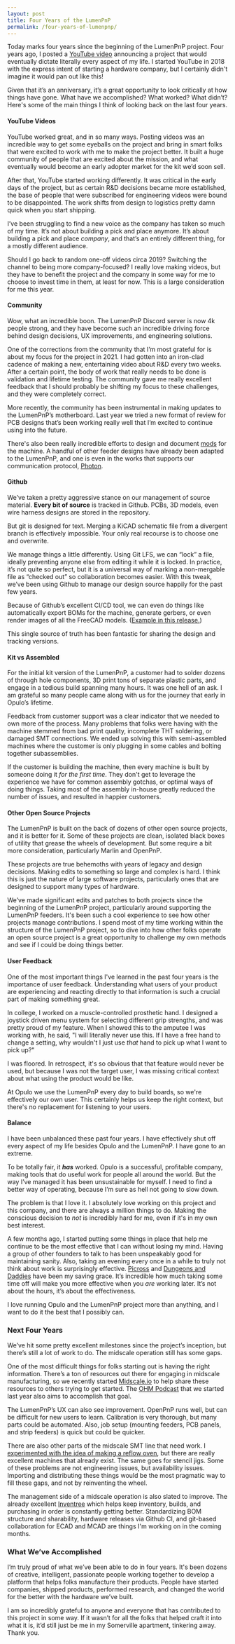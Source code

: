 ```yaml
---
layout: post
title: Four Years of the LumenPnP
permalink: /four-years-of-lumenpnp/
---
```


Today marks four years since the beginning of the LumenPnP project. Four years ago, I posted a [YouTube video](https://www.youtube.com/watch?v=dAFleHaPjEY) announcing a project that would eventually dictate literally every aspect of my life. I started YouTube in 2018 with the express intent of starting a hardware company, but I certainly didn't imagine it would pan out like this!

Given that it’s an anniversary, it’s a great opportunity to look critically at how things have gone. What have we accomplished? What worked? What didn’t? Here's some of the main things I think of looking back on the last four years.

#### YouTube Videos

YouTube worked great, and in so many ways. Posting videos was an incredible way to get some eyeballs on the project and bring in smart folks that were excited to work with me to make the project better. It built a huge community of people that are excited about the mission, and what eventually would become an early adopter market for the kit we’d soon sell.

After that, YouTube started working differently. It was critical in the early days of the project, but as certain R&D decisions became more established, the base of people that were subscribed for engineering videos were bound to be disappointed. The work shifts from design to logistics pretty damn quick when you start shipping.

I’ve been struggling to find a new voice as the company has taken so much of my time. It’s not about building a pick and place anymore. It’s about building a pick and place *company*, and that’s an entirely different thing, for a mostly different audience.

Should I go back to random one-off videos circa 2019? Switching the channel to being more company-focused? I really love making videos, but they have to benefit the project and the company in some way for me to choose to invest time in them, at least for now. This is a large consideration for me this year.

#### Community

Wow, what an incredible boon. The LumenPnP Discord server is now 4k people strong, and they have become such an incredible driving force behind design decisions, UX improvements, and engineering solutions. 

One of the corrections from the community that I’m most grateful for is about my focus for the project in 2021. I had gotten into an iron-clad cadence of making a new, entertaining video about R&D every two weeks. After a certain point, the body of work that really needs to be done is validation and lifetime testing. The community gave me really excellent feedback that I should probably be shifting my focus to these challenges, and they were completely correct.

More recently, the community has been instrumental in making updates to the LumenPnP’s motherboard. Last year we tried a new format of review for PCB designs that’s been working really well that I’m excited to continue using into the future.

There's also been really incredible efforts to design and document [mods](https://mods.opulo.io/) for the machine. A handful of other feeder designs have already been adapted to the LumenPnP, and one is even in the works that supports our communication protocol, [Photon](https://github.com/photonfirmware/photon).

#### Github

We’ve taken a pretty aggressive stance on our management of source material. **Every bit of source** is tracked in Github. PCBs, 3D models, even wire harness designs are stored in the repository.

But git is designed for text. Merging a KiCAD schematic file from a divergent branch is effectively impossible. Your only real recourse is to choose one and overwrite.

We manage things a little differently. Using Git LFS, we can “lock” a file, ideally preventing anyone else from editing it while it is locked. In practice, it’s not quite so perfect, but it is a universal way of marking a non-mergable file as “checked out” so collaboration becomes easier. With this tweak, we’ve been using Github to manage our design source happily for the past few years.

Because of Github’s excellent CI/CD tool, we can even do things like automatically export BOMs for the machine, generate gerbers, or even render images of all the FreeCAD models. ([Example in this release.](https://github.com/opulo-inc/lumenpnp/releases/tag/v3.1.2))

This single source of truth has been fantastic for sharing the design and tracking versions.

#### Kit vs Assembled

For the initial kit version of the LumenPnP, a customer had to solder dozens of through hole components, 3D print tons of separate plastic parts, and engage in a tedious build spanning many hours. It was one hell of an ask. I am grateful so many people came along with us for the journey that early in Opulo’s lifetime.

Feedback from customer support was a clear indicator that we needed to own more of the process. Many problems that folks were having with the machine stemmed from bad print quality, incomplete THT soldering, or damaged SMT connections. We ended up solving this with semi-assembled machines where the customer is only plugging in some cables and bolting together subassemblies.

If the customer is building the machine, then every machine is built by someone doing it *for the first time*. They don't get to leverage the experience we have for common assembly gotchas, or optimal ways of doing things. Taking most of the assembly in-house greatly reduced the number of issues, and resulted in happier customers.

#### Other Open Source Projects

The LumenPnP is built on the back of dozens of other open source projects, and it is better for it. Some of these projects are clean, isolated black boxes of utility that grease the wheels of development. But some require a bit more consideration, particularly Marlin and OpenPnP.

These projects are true behemoths with years of legacy and design decisions. Making edits to something so large and complex is hard. I think this is just the nature of large software projects, particularly ones that are designed to support many types of hardware.

We’ve made significant edits and patches to both projects since the beginning of the LumenPnP project, particularly around supporting the LumenPnP feeders. It's been such a cool experience to see how other projects manage contributions. I spend most of my time working within the structure of the LumenPnP project, so to dive into how other folks operate an open source project is a great opportunity to challenge my own methods and see if I could be doing things better.

#### User Feedback

One of the most important things I've learned in the past four years is the importance of user feedback. Understanding what users of your product are experiencing and reacting directly to that information is such a crucial part of making something great.

In college, I worked on a muscle-controlled prosthetic hand. I designed a joystick driven menu system for selecting different grip strengths, and was pretty proud of my feature. When I showed this to the amputee I was working with, he said, "I will literally never use this. If I have a free hand to change a setting, why wouldn't I just use *that* hand to pick up what I want to pick up?"

I was floored. In retrospect, it's so obvious that that feature would never be used, but because I was not the target user, I was missing critical context about what using the product would be like.

At Opulo we use the LumenPnP every day to build boards, so we're effectively our own user. This certainly helps us keep the right context, but there's no replacement for listening to your users.

#### Balance

I have been unbalanced these past four years. I have effectively shut off every aspect of my life besides Opulo and the LumenPnP. I have gone to an extreme.

To be totally fair, it ***has*** worked. Opulo is a successful, profitable company, making tools that do useful work for people all around the world. But the way I’ve managed it has been unsustainable for myself. I need to find a better way of operating, because I’m sure as hell not going to slow down.

The problem is that I love it. I absolutely love working on this project and this company, and there are always a million things to do. Making the conscious decision to *not* is incredibly hard for me, even if it's in my own best interest.

A few months ago, I started putting some things in place that help me continue to be the most effective that I can without losing my mind. Having a group of other founders to talk to has been unspeakably good for maintaining sanity. Also, taking an evening every once in a while to truly not think about work is surprisingly effective. [Picross](https://www.nintendo.com/us/store/products/picross-s-switch/) and [Dungeons and Daddies](https://www.dungeonsanddaddies.com/) have been my saving grace. It’s incredible how much taking some time off will make you more effective when you *are* working later. It’s not about the hours, it’s about the effectiveness.

I love running Opulo and the LumenPnP project more than anything, and I want to do it the best that I possibly can.

### Next Four Years

We’ve hit some pretty excellent milestones since the project’s inception, but there’s still a lot of work to do. The midscale operation still has some gaps.

One of the most difficult things for folks starting out is having the right information. There’s a ton of resources out there for engaging in midscale manufacturing, so we recently started [Midscale.io](https://midscale.io/) to help share these resources to others trying to get started. The [OHM Podcast](https://shows.acast.com/ohm-podcast) that we started last year also aims to accomplish that goal.

The LumenPnP’s UX can also see improvement. OpenPnP runs well, but can be difficult for new users to learn. Calibration is very thorough, but many parts could be automated. Also, job setup (mounting feeders, PCB panels, and strip feeders) is quick but could be quicker.

There are also other parts of the midscale SMT line that need work. I [experimented with the idea of making a reflow oven](https://www.youtube.com/watch?v=k9xzGO0SVg0), but there are really excellent machines that already exist. The same goes for stencil jigs. Some of these problems are not engineering issues, but availability issues. Importing and distributing these things would be the most pragmatic way to fill these gaps, and not by reinventing the wheel.

The management side of a midscale operation is also slated to improve. The already excellent [Inventree](https://inventree.org/) which helps keep inventory, builds, and purchasing in order is constantly getting better. Standardizing BOM structure and sharability, hardware releases via Github CI, and git-based collaboration for ECAD and MCAD are things I'm working on in the coming months.

### What We’ve Accomplished

I’m truly proud of what we’ve been able to do in four years. It's been dozens of creative, intelligent, passionate people working together to develop a platform that helps folks manufacture their products. People have started companies, shipped products, performed research, and changed the world for the better with the hardware we’ve built.

I am so incredibly grateful to anyone and everyone that has contributed to this project in some way. If it wasn’t for all the folks that helped craft it into what it is, it’d still just be me in my Somerville apartment, tinkering away. Thank you.
